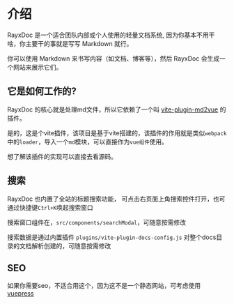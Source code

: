 # 介绍

RayxDoc 是一个适合团队内部或个人使用的轻量文档系统, 因为你基本不用干啥，你主要干的事就是写写 Markdown 就行。

你可以使用 Markdown 来书写内容（如文档、博客等），然后 RayxDoc 会生成一个网站来展示它们。

## 它是如何工作的?

RayxDoc 的核心就是处理md文件，所以它依赖了一个叫 [vite-plugin-md2vue](https://github.com/WangXueZhi/vite-plugin-md2vue) 的插件。

是的，这是个vite插件，该项目是基于vite搭建的，该插件的作用就是类似```webpack```中的```loader```，导入一个```md```模块，可以直接作为```vue组件```使用。

想了解该插件的实现可以直接去看源码。

## 搜索

RayxDoc 也内置了全站的标题搜索功能， 可点击右页面上角搜索控件打开，也可通过快捷键```Ctrl+K```唤起搜索窗口

搜索窗口组件在，```src/components/searchModal```，可随意按需修改

搜索数据是通过内置插件 ```plugins/vite-plugin-docs-config.js``` 对整个docs目录的文档解析创建的，可随意按需修改

## SEO
如果你需要seo，不适合用这个，因为这不是一个静态网站，可考虑使用[vuepress](https://vuepress.vuejs.org/zh/)